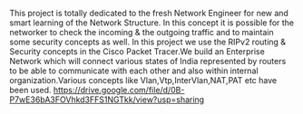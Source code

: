 This project is totally dedicated to the fresh Network Engineer for new and smart learning of the Network Structure. In this concept it is possible for the networker to check the incoming & the outgoing traffic and to maintain some security concepts as well. In this project we use the RIPv2 routing & Security concepts in the Cisco Packet Tracer.We build an Enterprise Network which will connect various states of India represented by routers to be able to communicate with each other and also within internal organization.Various concepts like Vlan,Vtp,InterVlan,NAT,PAT etc have been used.
https://drive.google.com/file/d/0B-P7wE36bA3FOVhkd3FFS1NGTkk/view?usp=sharing
